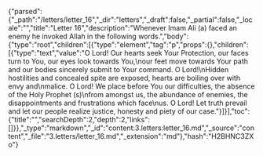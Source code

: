 {"parsed":{"_path":"/letters/letter_16","_dir":"letters","_draft":false,"_partial":false,"_locale":"","title":"Letter 16","description":"Whenever Imam Ali (a) faced an enemy he invoked Allah in the following words.","body":{"type":"root","children":[{"type":"element","tag":"p","props":{},"children":[{"type":"text","value":"O Lord! Our hearts seek Your Protection, our faces turn to You, our eyes look towards You,\nour feet move towards Your path and our bodies sincerely submit to Your command. O Lord!\nHidden hostilities and concealed spite are exposed, hearts are boiling over with envy and\nmalice. O Lord! We place before You our difficulties, the absence of the Holy Prophet (s)\nfrom amongst us, the abundance of enemies, the disappointments and frustrations which face\nus. O Lord! Let truth prevail and let our people realize justice, honesty and piety of our case."}]}],"toc":{"title":"","searchDepth":2,"depth":2,"links":[]}},"_type":"markdown","_id":"content:3.letters:letter_16.md","_source":"content","_file":"3.letters/letter_16.md","_extension":"md"},"hash":"H2BHNC3ZXo"}
